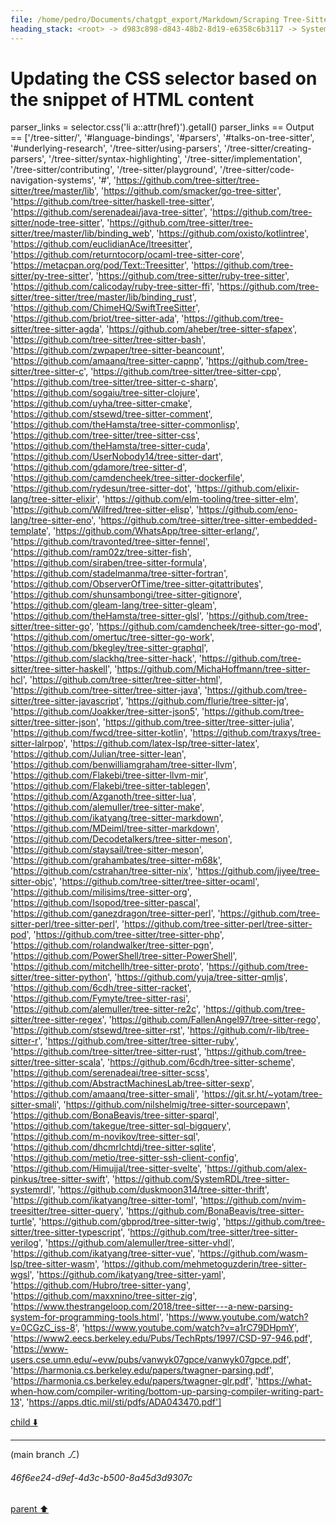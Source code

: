 ```yaml
---
file: /home/pedro/Documents/chatgpt_export/Markdown/Scraping Tree-Sitter Parsers Failed.md
heading_stack: <root> -> d983c898-d843-48b2-8d19-e6358c6b3117 -> System -> e17b45cd-afd8-40ff-9f17-efd45736b653 -> System -> aaa20636-5e4b-4441-bb5f-bf9eba90dce2 -> User -> 432ed60e-ec95-40ea-b496-fd523a6dea8d -> Assistant -> 46b32ca1-24f5-4323-8f5d-f353801b264c -> Tool -> 5d6e7cb4-e20c-4759-95a6-070b010d5169 -> Assistant -> aeb33008-033e-4c51-9795-353210680c11 -> Tool -> 72a817b1-2783-48d4-bf78-8f9daa221f44 -> Assistant -> c73162e6-83db-48ae-8c00-9fd50a81c5af -> Tool -> 7da4ef10-11a0-4f4f-8aec-d157fe8b9927 -> Assistant -> 348e0146-9bb9-495d-b8c4-bde20485181c -> Tool -> 4f1f0651-482e-4cab-a55d-39df9816a94f -> Assistant -> 110fa627-9882-4cc6-8366-bb4269a99851 -> Tool -> d639a724-6245-4c34-ae81-2a1a7a238b1a -> Assistant -> 4cf1eff7-4257-4611-9cf2-67a51ee45ace -> Tool -> 5eb515b5-5e93-4d99-834e-48d5bdd44983 -> Assistant -> 511015e7-9298-47ab-9ff5-7b4680d8c3b2 -> Tool -> 6723818c-93de-443d-a2f6-d6bfd8afa36c -> Assistant -> da42d6fe-6dce-43fc-b5f8-62fb0b35c208 -> Tool -> Since asyncio.run() cannot be used in a running event loop in Jupyter, let's use an alternative approach. -> 54a98b97-4922-4d68-8ae4-e9584ea09e6b -> Assistant -> 87411147-3dd5-4582-8c6a-add4383fa5bb -> Tool -> Using a workaround to run the coroutine in Jupyter's event loop -> 3b2bc534-700d-47ba-aaf4-250dc661f51c -> Assistant -> f28cbdcb-4a95-48b7-aaec-cda14ed29d51 -> Tool -> Using a different approach to run the coroutine -> b7444827-1589-40ed-9b7d-d354f4017eb0 -> Assistant -> aaa2689e-1607-47a1-a47d-7e6ad32fb153 -> User -> d450e6ea-f0dd-4313-94f0-827fa9f7657d -> Assistant -> 465f6944-627a-48d3-bfae-0dcb6d2aebf9 -> Tool -> Debugging by printing the HTML content to identify the correct selectors -> 4c1726e1-b488-410f-867e-06d454a86542 -> Assistant -> aaa23726-4c08-490a-8f7c-e3d61f566227 -> User -> 50a3fc8b-afb9-4d7f-9edd-08d4a412e714 -> Assistant -> 756f1981-acbf-4346-82eb-03d3242d8e40 -> Tool -> Fetching the full HTML content for debugging -> Trying to find the correct CSS selector for the list of parsers -> eda2332a-e66f-48a0-a9e3-69bef1422749 -> Assistant -> 69ec6047-394f-4c35-8602-b9c197c0e2fd -> Tool -> 21e855ac-29bc-459d-97d6-68b68fc3c153 -> Assistant -> 19441444-1394-4817-826b-99ca25512fe7 -> Assistant -> a9cb60a9-71dc-45c2-91d3-fdc65f710ea1 -> Tool -> Debugging by printing a smaller snippet of the HTML content to identify the correct selectors -> bb8f0eeb-ab2c-4069-8ac1-1b9a1f148b0a -> Assistant -> 3612997d-2940-4cca-90bf-71e8d5ca4be0 -> Tool -> Updating the CSS selector based on the snippet of HTML content
---
```

# Updating the CSS selector based on the snippet of HTML content
parser_links = selector.css('li a::attr(href)').getall()
parser_links
== Output ==
['/tree-sitter/',
 '#language-bindings',
 '#parsers',
 '#talks-on-tree-sitter',
 '#underlying-research',
 '/tree-sitter/using-parsers',
 '/tree-sitter/creating-parsers',
 '/tree-sitter/syntax-highlighting',
 '/tree-sitter/implementation',
 '/tree-sitter/contributing',
 '/tree-sitter/playground',
 '/tree-sitter/code-navigation-systems',
 '#',
 'https://github.com/tree-sitter/tree-sitter/tree/master/lib',
 'https://github.com/smacker/go-tree-sitter',
 'https://github.com/tree-sitter/haskell-tree-sitter',
 'https://github.com/serenadeai/java-tree-sitter',
 'https://github.com/tree-sitter/node-tree-sitter',
 'https://github.com/tree-sitter/tree-sitter/tree/master/lib/binding_web',
 'https://github.com/oxisto/kotlintree',
 'https://github.com/euclidianAce/ltreesitter',
 'https://github.com/returntocorp/ocaml-tree-sitter-core',
 'https://metacpan.org/pod/Text::Treesitter',
 'https://github.com/tree-sitter/py-tree-sitter',
 'https://github.com/tree-sitter/ruby-tree-sitter',
 'https://github.com/calicoday/ruby-tree-sitter-ffi',
 'https://github.com/tree-sitter/tree-sitter/tree/master/lib/binding_rust',
 'https://github.com/ChimeHQ/SwiftTreeSitter',
 'https://github.com/briot/tree-sitter-ada',
 'https://github.com/tree-sitter/tree-sitter-agda',
 'https://github.com/aheber/tree-sitter-sfapex',
 'https://github.com/tree-sitter/tree-sitter-bash',
 'https://github.com/zwpaper/tree-sitter-beancount',
 'https://github.com/amaanq/tree-sitter-capnp',
 'https://github.com/tree-sitter/tree-sitter-c',
 'https://github.com/tree-sitter/tree-sitter-cpp',
 'https://github.com/tree-sitter/tree-sitter-c-sharp',
 'https://github.com/sogaiu/tree-sitter-clojure',
 'https://github.com/uyha/tree-sitter-cmake',
 'https://github.com/stsewd/tree-sitter-comment',
 'https://github.com/theHamsta/tree-sitter-commonlisp',
 'https://github.com/tree-sitter/tree-sitter-css',
 'https://github.com/theHamsta/tree-sitter-cuda',
 'https://github.com/UserNobody14/tree-sitter-dart',
 'https://github.com/gdamore/tree-sitter-d',
 'https://github.com/camdencheek/tree-sitter-dockerfile',
 'https://github.com/rydesun/tree-sitter-dot',
 'https://github.com/elixir-lang/tree-sitter-elixir',
 'https://github.com/elm-tooling/tree-sitter-elm',
 'https://github.com/Wilfred/tree-sitter-elisp',
 'https://github.com/eno-lang/tree-sitter-eno',
 'https://github.com/tree-sitter/tree-sitter-embedded-template',
 'https://github.com/WhatsApp/tree-sitter-erlang/',
 'https://github.com/travonted/tree-sitter-fennel',
 'https://github.com/ram02z/tree-sitter-fish',
 'https://github.com/siraben/tree-sitter-formula',
 'https://github.com/stadelmanma/tree-sitter-fortran',
 'https://github.com/ObserverOfTime/tree-sitter-gitattributes',
 'https://github.com/shunsambongi/tree-sitter-gitignore',
 'https://github.com/gleam-lang/tree-sitter-gleam',
 'https://github.com/theHamsta/tree-sitter-glsl',
 'https://github.com/tree-sitter/tree-sitter-go',
 'https://github.com/camdencheek/tree-sitter-go-mod',
 'https://github.com/omertuc/tree-sitter-go-work',
 'https://github.com/bkegley/tree-sitter-graphql',
 'https://github.com/slackhq/tree-sitter-hack',
 'https://github.com/tree-sitter/tree-sitter-haskell',
 'https://github.com/MichaHoffmann/tree-sitter-hcl',
 'https://github.com/tree-sitter/tree-sitter-html',
 'https://github.com/tree-sitter/tree-sitter-java',
 'https://github.com/tree-sitter/tree-sitter-javascript',
 'https://github.com/flurie/tree-sitter-jq',
 'https://github.com/Joakker/tree-sitter-json5',
 'https://github.com/tree-sitter/tree-sitter-json',
 'https://github.com/tree-sitter/tree-sitter-julia',
 'https://github.com/fwcd/tree-sitter-kotlin',
 'https://github.com/traxys/tree-sitter-lalrpop',
 'https://github.com/latex-lsp/tree-sitter-latex',
 'https://github.com/Julian/tree-sitter-lean',
 'https://github.com/benwilliamgraham/tree-sitter-llvm',
 'https://github.com/Flakebi/tree-sitter-llvm-mir',
 'https://github.com/Flakebi/tree-sitter-tablegen',
 'https://github.com/Azganoth/tree-sitter-lua',
 'https://github.com/alemuller/tree-sitter-make',
 'https://github.com/ikatyang/tree-sitter-markdown',
 'https://github.com/MDeiml/tree-sitter-markdown',
 'https://github.com/Decodetalkers/tree-sitter-meson',
 'https://github.com/staysail/tree-sitter-meson',
 'https://github.com/grahambates/tree-sitter-m68k',
 'https://github.com/cstrahan/tree-sitter-nix',
 'https://github.com/jiyee/tree-sitter-objc',
 'https://github.com/tree-sitter/tree-sitter-ocaml',
 'https://github.com/milisims/tree-sitter-org',
 'https://github.com/Isopod/tree-sitter-pascal',
 'https://github.com/ganezdragon/tree-sitter-perl',
 'https://github.com/tree-sitter-perl/tree-sitter-perl',
 'https://github.com/tree-sitter-perl/tree-sitter-pod',
 'https://github.com/tree-sitter/tree-sitter-php',
 'https://github.com/rolandwalker/tree-sitter-pgn',
 'https://github.com/PowerShell/tree-sitter-PowerShell',
 'https://github.com/mitchellh/tree-sitter-proto',
 'https://github.com/tree-sitter/tree-sitter-python',
 'https://github.com/yuja/tree-sitter-qmljs',
 'https://github.com/6cdh/tree-sitter-racket',
 'https://github.com/Fymyte/tree-sitter-rasi',
 'https://github.com/alemuller/tree-sitter-re2c',
 'https://github.com/tree-sitter/tree-sitter-regex',
 'https://github.com/FallenAngel97/tree-sitter-rego',
 'https://github.com/stsewd/tree-sitter-rst',
 'https://github.com/r-lib/tree-sitter-r',
 'https://github.com/tree-sitter/tree-sitter-ruby',
 'https://github.com/tree-sitter/tree-sitter-rust',
 'https://github.com/tree-sitter/tree-sitter-scala',
 'https://github.com/6cdh/tree-sitter-scheme',
 'https://github.com/serenadeai/tree-sitter-scss',
 'https://github.com/AbstractMachinesLab/tree-sitter-sexp',
 'https://github.com/amaanq/tree-sitter-smali',
 'https://git.sr.ht/~yotam/tree-sitter-smali',
 'https://github.com/nilshelmig/tree-sitter-sourcepawn',
 'https://github.com/BonaBeavis/tree-sitter-sparql',
 'https://github.com/takegue/tree-sitter-sql-bigquery',
 'https://github.com/m-novikov/tree-sitter-sql',
 'https://github.com/dhcmrlchtdj/tree-sitter-sqlite',
 'https://github.com/metio/tree-sitter-ssh-client-config',
 'https://github.com/Himujjal/tree-sitter-svelte',
 'https://github.com/alex-pinkus/tree-sitter-swift',
 'https://github.com/SystemRDL/tree-sitter-systemrdl',
 'https://github.com/duskmoon314/tree-sitter-thrift',
 'https://github.com/ikatyang/tree-sitter-toml',
 'https://github.com/nvim-treesitter/tree-sitter-query',
 'https://github.com/BonaBeavis/tree-sitter-turtle',
 'https://github.com/gbprod/tree-sitter-twig',
 'https://github.com/tree-sitter/tree-sitter-typescript',
 'https://github.com/tree-sitter/tree-sitter-verilog',
 'https://github.com/alemuller/tree-sitter-vhdl',
 'https://github.com/ikatyang/tree-sitter-vue',
 'https://github.com/wasm-lsp/tree-sitter-wasm',
 'https://github.com/mehmetoguzderin/tree-sitter-wgsl',
 'https://github.com/ikatyang/tree-sitter-yaml',
 'https://github.com/Hubro/tree-sitter-yang',
 'https://github.com/maxxnino/tree-sitter-zig',
 'https://www.thestrangeloop.com/2018/tree-sitter---a-new-parsing-system-for-programming-tools.html',
 'https://www.youtube.com/watch?v=0CGzC_iss-8',
 'https://www.youtube.com/watch?v=a1rC79DHpmY',
 'https://www2.eecs.berkeley.edu/Pubs/TechRpts/1997/CSD-97-946.pdf',
 'https://www-users.cse.umn.edu/~evw/pubs/vanwyk07gpce/vanwyk07gpce.pdf',
 'https://harmonia.cs.berkeley.edu/papers/twagner-parsing.pdf',
 'https://harmonia.cs.berkeley.edu/papers/twagner-glr.pdf',
 'https://what-when-how.com/compiler-writing/bottom-up-parsing-compiler-writing-part-13',
 'https://apps.dtic.mil/sti/pdfs/ADA043470.pdf']



[child ⬇️](#46f6ee24-d9ef-4d3c-b500-8a45d3d9307c)

---

(main branch ⎇)
###### 46f6ee24-d9ef-4d3c-b500-8a45d3d9307c
[parent ⬆️](#3612997d-2940-4cca-90bf-71e8d5ca4be0)
